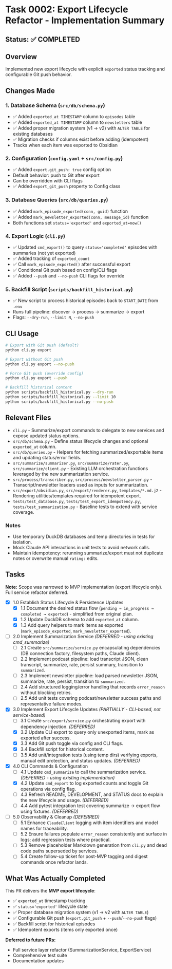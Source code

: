 # Task 0002: Export Lifecycle Refactor - Implementation Summary

## Status: ✅ COMPLETED

## Overview
Implemented new export lifecycle with explicit `exported` status tracking and configurable Git push behavior.

## Changes Made

### 1. Database Schema (`src/db/schema.py`)
- ✅ Added `exported_at TIMESTAMP` column to `episodes` table
- ✅ Added `exported_at TIMESTAMP` column to `newsletters` table
- ✅ Added proper migration system (v1 → v2) with `ALTER TABLE` for existing databases
- ✅ Migration checks if columns exist before adding (idempotent)
- Tracks when each item was exported to Obsidian

### 2. Configuration (`config.yaml` + `src/config.py`)
- ✅ Added `export.git_push: true` config option
- Default behavior: push to Git after export
- Can be overridden with CLI flags
- ✅ Added `export_git_push` property to Config class

### 3. Database Queries (`src/db/queries.py`)
- ✅ Added `mark_episode_exported(conn, guid)` function
- ✅ Added `mark_newsletter_exported(conn, message_id)` function
- Both functions set `status='exported'` and `exported_at=now()`

### 4. Export Logic (`cli.py`)
- ✅ Updated `cmd_export()` to query `status='completed'` episodes with summaries (not yet exported)
- ✅ Added tracking of `exported_count`
- ✅ Call `mark_episode_exported()` after successful export
- ✅ Conditional Git push based on config/CLI flags
- ✅ Added `--push` and `--no-push` CLI flags for override

### 5. Backfill Script (`scripts/backfill_historical.py`)
- ✅ New script to process historical episodes back to `START_DATE` from `.env`
- Runs full pipeline: discover → process → summarize → export
- Flags: `--dry-run`, `--limit N`, `--no-push`

## CLI Usage

```bash
# Export with Git push (default)
python cli.py export

# Export without Git push
python cli.py export --no-push

# Force Git push (override config)
python cli.py export --push

# Backfill historical content
python scripts/backfill_historical.py --dry-run
python scripts/backfill_historical.py --limit 10
python scripts/backfill_historical.py --no-push
```

## Relevant Files

- `cli.py` - Summarize/export commands to delegate to new services and expose updated status options.
- `src/db/schema.py` - Define status lifecycle changes and optional `exported_at` column.
- `src/db/queries.py` - Helpers for fetching summarized/exportable items and updating status/error fields.
- `src/summarize/summarizer.py`, `src/summarize/rater.py`, `src/summarize/client.py` - Existing LLM orchestration functions leveraged by the new summarization service.
- `src/process/transcriber.py`, `src/process/newsletter_parser.py` - Transcript/newsletter loaders used as inputs for summarization.
- `src/export/obsidian.py`, `src/export/renderer.py`, `templates/*.md.j2` - Rendering utilities/templates required for idempotent export.
- `tests/test_database.py`, `tests/test_export_idempotency.py`, `tests/test_summarization.py` - Baseline tests to extend with service coverage.

### Notes

- Use temporary DuckDB databases and temp directories in tests for isolation.
- Mock Claude API interactions in unit tests to avoid network calls.
- Maintain idempotency: rerunning summarize/export must not duplicate notes or overwrite manual `rating:` edits.

## Tasks

**Note:** Scope was narrowed to MVP implementation (export lifecycle only). Full service refactor deferred.

- [x] 1.0 Establish Status Lifecycle & Persistence Updates
  - [x] 1.1 Document the desired status flow (`pending → in_progress → completed → exported`) - simplified from original plan.
  - [x] 1.2 Update DuckDB schema to add `exported_at` column.
  - [x] 1.3 Add query helpers to mark items as exported (`mark_episode_exported`, `mark_newsletter_exported`).

- [ ] 2.0 Implement Summarization Service *(DEFERRED - using existing cmd_summarize)*
  - [ ] 2.1 Create `src/summarize/service.py` encapsulating dependencies (DB connection factory, filesystem paths, Claude client).
  - [ ] 2.2 Implement podcast pipeline: load transcript JSON, clean transcript, summarize, rate, persist summary, transition to `summarized`.
  - [ ] 2.3 Implement newsletter pipeline: load parsed newsletter JSON, summarize, rate, persist, transition to `summarized`.
  - [ ] 2.4 Add structured logging/error handling that records `error_reason` without blocking retries.
  - [ ] 2.5 Add unit tests covering podcast/newsletter success paths and representative failure modes.

- [x] 3.0 Implement Export Lifecycle Updates *(PARTIALLY - CLI-based, not service-based)*
  - [ ] 3.1 Create `src/export/service.py` orchestrating export with dependency injection. *(DEFERRED)*
  - [x] 3.2 Update CLI export to query only unexported items, mark as exported after success.
  - [x] 3.3 Add Git push toggle via config and CLI flags.
  - [x] 3.4 Backfill script for historical content.
  - [ ] 3.5 Add unit/integration tests (using temp dirs) verifying exports, manual edit protection, and status updates. *(DEFERRED)*

- [x] 4.0 CLI Commands & Configuration
  - [ ] 4.1 Update `cmd_summarize` to call the summarization service. *(DEFERRED - using existing implementation)*
  - [x] 4.2 Update `cmd_export` to log exported counts and toggle Git operations via config flag.
  - [ ] 4.3 Refresh README, DEVELOPMENT, and STATUS docs to explain the new lifecycle and usage. *(DEFERRED)*
  - [ ] 4.4 Add pytest integration test covering summarize → export flow using fixtures. *(DEFERRED)*

- [ ] 5.0 Observability & Cleanup *(DEFERRED)*
  - [ ] 5.1 Enhance `ClaudeClient` logging with item identifiers and model names for traceability.
  - [ ] 5.2 Ensure failures populate `error_reason` consistently and surface in logs; add regression tests where practical.
  - [ ] 5.3 Remove placeholder Markdown generation from `cli.py` and dead code paths superseded by services.
  - [ ] 5.4 Create follow-up ticket for post-MVP tagging and digest commands once refactor lands.

## What Was Actually Completed

This PR delivers the **MVP export lifecycle**:
- ✅ `exported_at` timestamp tracking
- ✅ `status='exported'` lifecycle state
- ✅ Proper database migration system (v1 → v2 with `ALTER TABLE`)
- ✅ Configurable Git push (`export.git_push` + `--push`/`--no-push` flags)
- ✅ Backfill script for historical episodes
- ✅ Idempotent exports (items only exported once)

**Deferred to future PRs:**
- Full service layer refactor (SummarizationService, ExportService)
- Comprehensive test suite
- Documentation updates
